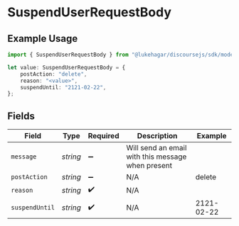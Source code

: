 # SuspendUserRequestBody

## Example Usage

```typescript
import { SuspendUserRequestBody } from "@lukehagar/discoursejs/sdk/models/operations";

let value: SuspendUserRequestBody = {
    postAction: "delete",
    reason: "<value>",
    suspendUntil: "2121-02-22",
};
```

## Fields

| Field                                             | Type                                              | Required                                          | Description                                       | Example                                           |
| ------------------------------------------------- | ------------------------------------------------- | ------------------------------------------------- | ------------------------------------------------- | ------------------------------------------------- |
| `message`                                         | *string*                                          | :heavy_minus_sign:                                | Will send an email with this message when present |                                                   |
| `postAction`                                      | *string*                                          | :heavy_minus_sign:                                | N/A                                               | delete                                            |
| `reason`                                          | *string*                                          | :heavy_check_mark:                                | N/A                                               |                                                   |
| `suspendUntil`                                    | *string*                                          | :heavy_check_mark:                                | N/A                                               | 2121-02-22                                        |